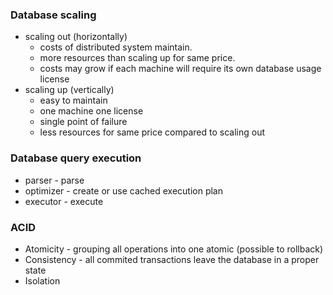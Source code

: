 ### Database scaling
- scaling out (horizontally) 
    - costs of distributed system maintain.
    - more resources than scaling up for same price.
    - costs may grow if each machine will require its own database usage license
- scaling up (vertically)
    - easy to maintain
    - one machine one license
    - single point of failure
    - less resources for same price compared to scaling out
    
### Database query execution
- parser - parse
- optimizer - create or use cached execution plan
- executor - execute

### ACID
- Atomicity - grouping all operations into one atomic (possible to rollback)
- Consistency - all commited transactions leave the database in a proper state
- Isolation
